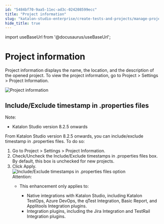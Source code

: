 ```yaml
---
id: "5484bf70-9aa5-11ec-ad3c-024208599ecc"
title: "Project information"
slug: "katalon-studio-enterprise/create-tests-and-projects/manage-projects/project-settings/project-information"
hide_title: true
---
```

import useBaseUrl from '@docusaurus/useBaseUrl';


# <a id="concept-8309" class="anchor_top_offset"/><a id="ariaid-title1" class="anchor_top_offset"/>Project information

<p xmlns="http://www.w3.org/1999/xhtml" className="p">Project information displays the name, the location, and the description of the opened project. To view the project information, go to <span className="ph uicontrol">Project</span> &gt; <span className="ph uicontrol">Settings</span> &gt; <span className="ph uicontrol">Project Information</span>.</p> 
<p xmlns="http://www.w3.org/1999/xhtml" className="p"><img className="image" src={useBaseUrl("/95c9abf0-9a17-11ec-ad3c-024208599ecc.png")} alt="Project information" /></p> 

## <a id="task-8423" class="anchor_top_offset"/>Include/Exclude timestamp in .properties files

<section xmlns="http://www.w3.org/1999/xhtml" className="section context"><div className="note note note_note"><span className="note__title">Note:</span>      <ul className="ul"><li className="li"> <span className="ph">Katalon Studio</span> version 8.2.5 onwards</li></ul>   </div>From <span className="ph">Katalon Studio</span> version 8.2.5 onwards, you can include/exclude timestamp in .properties files. To do so:</section> 
<ol xmlns="http://www.w3.org/1999/xhtml" className="ol steps"><li className="li step stepexpand"><span className="ph cmd">Go to <span className="ph uicontrol">Project</span> &gt; <span className="ph uicontrol">Settings</span> &gt; <span className="ph uicontrol">Project Information</span>.</span></li><li className="li step stepexpand"><span className="ph cmd">Check/Uncheck the <span className="ph uicontrol">Include/Exclude timestamps in .properties</span> files box. By default, this box is unchecked for new projects.</span></li><li className="li step stepexpand"><span className="ph cmd">Click <span className="ph uicontrol">Apply</span>.</span><div className="itemgroup tutorialinfo"><img className="image" src={useBaseUrl("/95cdcaa0-9a17-11ec-ad3c-024208599ecc.png")} alt="Include/Exclude timestamps in .properties files option" />     </div><div className="itemgroup info"><div className="note attention note_attention"><span className="note__title">Attention:</span>          <ul className="ul"><li className="li">             <p className="p">This enhancement only applies to:</p>             <ul className="ul"><li className="li">Native integrations with <span className="ph">Katalon Studio</span>, including <span className="ph">Katalon TestOps</span>, Azure DevOps, the <span className="ph uicontrol">qTest Integration</span>, <span className="ph uicontrol">Basic Report</span>, and <span className="ph uicontrol">Applitools Integration</span> plugins.</li><li className="li">Integration plugins, including the <span className="ph uicontrol">Jira Integration</span> and <span className="ph uicontrol">TestRail Integration</span> plugins.</li></ul>           </li></ul>       </div>     </div></li></ol> 
